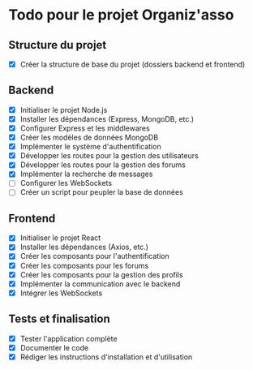 # Todo pour le projet Organiz'asso

## Structure du projet
- [x] Créer la structure de base du projet (dossiers backend et frontend)

## Backend
- [x] Initialiser le projet Node.js
- [x] Installer les dépendances (Express, MongoDB, etc.)
- [x] Configurer Express et les middlewares
- [x] Créer les modèles de données MongoDB
- [x] Implémenter le système d'authentification
- [x] Développer les routes pour la gestion des utilisateurs
- [x] Développer les routes pour la gestion des forums
- [x] Implémenter la recherche de messages
- [ ] Configurer les WebSockets
- [ ] Créer un script pour peupler la base de données

## Frontend
- [x] Initialiser le projet React
- [x] Installer les dépendances (Axios, etc.)
- [x] Créer les composants pour l'authentification
- [x] Créer les composants pour les forums
- [x] Créer les composants pour la gestion des profils
- [x] Implémenter la communication avec le backend
- [x] Intégrer les WebSockets

## Tests et finalisation
- [x] Tester l'application complète
- [x] Documenter le code
- [x] Rédiger les instructions d'installation et d'utilisation
